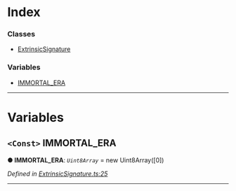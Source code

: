 

# Index

### Classes

* [ExtrinsicSignature](../classes/_extrinsicsignature_.extrinsicsignature.md)

### Variables

* [IMMORTAL_ERA](_extrinsicsignature_.md#immortal_era)

---

# Variables

<a id="immortal_era"></a>

## `<Const>` IMMORTAL_ERA

**● IMMORTAL_ERA**: *`Uint8Array`* =  new Uint8Array([0])

*Defined in [ExtrinsicSignature.ts:25](https://github.com/polkadot-js/api/blob/8919ae2/packages/types/src/ExtrinsicSignature.ts#L25)*

___

